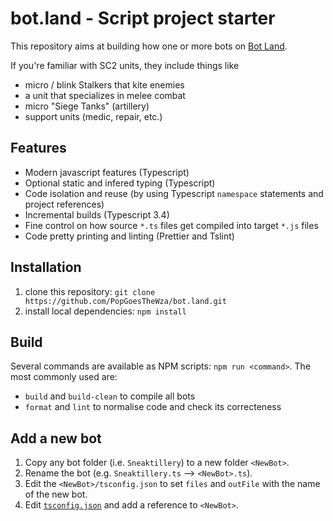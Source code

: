 # bot.land - Script project starter

This repository aims at building how one or more bots on [Bot Land](https://play.bot.land).

If you're familiar with SC2 units, they include things like

- micro / blink Stalkers that kite enemies
- a unit that specializes in melee combat
- micro "Siege Tanks" (artillery)
- support units (medic, repair, etc.)

## Features

- Modern javascript features (Typescript)
- Optional static and infered typing (Typescript)
- Code isolation and reuse (by using Typescript `namespace` statements and project references)
- Incremental builds (Typescript 3.4)
- Fine control on how source `*.ts` files get compiled into target `*.js` files
- Code pretty printing and linting (Prettier and Tslint)

## Installation

1. clone this repository: `git clone https://github.com/PopGoesTheWza/bot.land.git`
1. install local dependencies: `npm install`

## Build

Several commands are available as NPM scripts: `npm run <command>`. The most commonly used are:

- `build` and `build-clean` to compile all bots
- `format` and `lint` to normalise code and check its correcteness

## Add a new bot

1. Copy any bot folder (i.e. `Sneaktillery`) to a new folder `<NewBot>`.
2. Rename the bot (e.g. `Sneaktillery.ts` --> `<NewBot>.ts`).
3. Edit the `<NewBot>/tsconfig.json` to set `files` and `outFile` with the name of the new bot.
4. Edit [`tsconfig.json`](tsconfig.json) and add a reference to `<NewBot>`.
